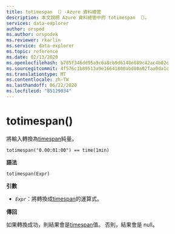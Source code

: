 ```yaml
---
title: totimespan （）-Azure 資料總管
description: 本文說明 Azure 資料總管中的 totimespan （）。
services: data-explorer
author: orspod
ms.author: orspodek
ms.reviewer: rkarlin
ms.service: data-explorer
ms.topic: reference
ms.date: 02/13/2020
ms.openlocfilehash: b785f346dd95a9c6a8cb9d6148e889c42ac4b02c
ms.sourcegitcommit: 4f576c1b89513a9e16641800abd80a02faa0da1c
ms.translationtype: MT
ms.contentlocale: zh-TW
ms.lasthandoff: 06/22/2020
ms.locfileid: "85129034"
---
```

# <a name="totimespan"></a>totimespan()

將輸入轉換為[timespan](./scalar-data-types/timespan.md)純量。

```kusto
totimespan("0.00:01:00") == time(1min)
```

**語法**

`totimespan(Expr)`

**引數**

* *`Expr`*：將轉換成[timespan](./scalar-data-types/timespan.md)的運算式。

**傳回**

如果轉換成功，則結果會是[timespan](./scalar-data-types/timespan.md)值。
否則，結果會是 null。
